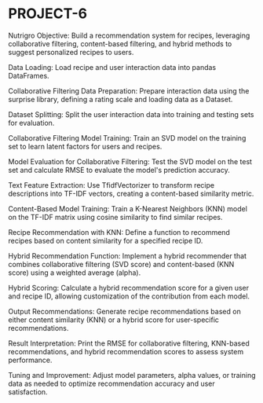# PROJECT-6
Nutrigro
Objective: Build a recommendation system for recipes, leveraging collaborative filtering, content-based filtering, and hybrid methods to suggest personalized recipes to users.

Data Loading: Load recipe and user interaction data into pandas DataFrames.

Collaborative Filtering Data Preparation: Prepare interaction data using the surprise library, defining a rating scale and loading data as a Dataset.

Dataset Splitting: Split the user interaction data into training and testing sets for evaluation.

Collaborative Filtering Model Training: Train an SVD model on the training set to learn latent factors for users and recipes.

Model Evaluation for Collaborative Filtering: Test the SVD model on the test set and calculate RMSE to evaluate the model's prediction accuracy.

Text Feature Extraction: Use TfidfVectorizer to transform recipe descriptions into TF-IDF vectors, creating a content-based similarity metric.

Content-Based Model Training: Train a K-Nearest Neighbors (KNN) model on the TF-IDF matrix using cosine similarity to find similar recipes.

Recipe Recommendation with KNN: Define a function to recommend recipes based on content similarity for a specified recipe ID.

Hybrid Recommendation Function: Implement a hybrid recommender that combines collaborative filtering (SVD score) and content-based (KNN score) using a weighted average (alpha).

Hybrid Scoring: Calculate a hybrid recommendation score for a given user and recipe ID, allowing customization of the contribution from each model.

Output Recommendations: Generate recipe recommendations based on either content similarity (KNN) or a hybrid score for user-specific recommendations.

Result Interpretation: Print the RMSE for collaborative filtering, KNN-based recommendations, and hybrid recommendation scores to assess system performance.

Tuning and Improvement: Adjust model parameters, alpha values, or training data as needed to optimize recommendation accuracy and user satisfaction.
